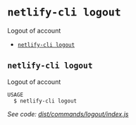 `netlify-cli logout`
====================

Logout of account

* [`netlify-cli logout`](#netlify-cli-logout)

## `netlify-cli logout`

Logout of account

```
USAGE
  $ netlify-cli logout
```

_See code: [dist/commands/logout/index.js](https://github.com/netlify/cli/blob/v0.0.0/dist/commands/logout/index.js)_
